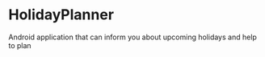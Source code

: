 # HolidayPlanner
Android application that can inform you about upcoming holidays and help to plan  
